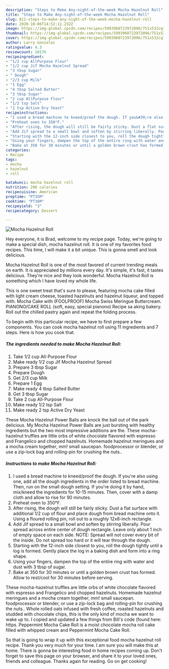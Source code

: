 ```yaml
---
description: "Steps to Make Any-night-of-the-week Mocha Hazelnut Roll"
title: "Steps to Make Any-night-of-the-week Mocha Hazelnut Roll"
slug: 811-steps-to-make-any-night-of-the-week-mocha-hazelnut-roll
date: 2020-10-06T14:52:11.232Z
image: https://img-global.cpcdn.com/recipes/5993960723972096/751x532cq70/mocha-hazelnut-roll-recipe-main-photo.jpg
thumbnail: https://img-global.cpcdn.com/recipes/5993960723972096/751x532cq70/mocha-hazelnut-roll-recipe-main-photo.jpg
cover: https://img-global.cpcdn.com/recipes/5993960723972096/751x532cq70/mocha-hazelnut-roll-recipe-main-photo.jpg
author: Larry Gonzalez
ratingvalue: 4.3
reviewcount: 10176
recipeingredient:
- "1/2 cup AllPurpose Flour"
- "1/2 cup Jif Mocha Hazelnut Spread"
- "3 tbsp Sugar"
- " Dough"
- "2/3 cup Milk"
- "1 Egg"
- "4 tbsp Salted Butter"
- "3 tbsp Sugar"
- "2 cup AllPurpose Flour"
- "1/2 tsp Salt"
- "2 tsp Active Dry Yeast"
recipeinstructions:
- "I used a bread machine to kneed/proof the dough. If you&#39;re also using one, add all the dough ingredients in the order listed to bread machine. Then, run on the small dough setting. If you&#39;re doing it by hand, mix/kneed the ingredients for 10-15 minutes. Then, cover with a damp cloth and allow to rise for 90 minutes."
- "Preheat oven to 350°F."
- "After rising, the dough will still be fairly sticky. Dust a flat surface with additional 1/2 cup of flour and place dough from bread machine onto it. Using a floured rolling pin, roll out to a roughly 12x8-inch rectangle."
- "Add Jif spread to a small bowl and soften by stirring liberally. Pour spread across entire center of dough rectangle. Leave only about 1 inch of empty space on each side. NOTE: Spread will not cover every bit of the inside. Do not spread too hard or it will tear through the dough."
- "Starting with the 12-inch side closest to you, roll the dough tightly until a log is formed. Gently place the log in a baking dish and form into a ring shape."
- "Using your fingers, dampen the top of the entire ring with water and dust with 3 tbsp of sugar."
- "Bake at 350 for 30 minutes or until a golden brown crust has formed. Allow to rest/cool for 30 minutes before serving."
categories:
- Recipe
tags:
- mocha
- hazelnut
- roll

katakunci: mocha hazelnut roll 
nutrition: 296 calories
recipecuisine: American
preptime: "PT35M"
cooktime: "PT36M"
recipeyield: "3"
recipecategory: Dessert

---
```



![Mocha Hazelnut Roll](https://img-global.cpcdn.com/recipes/5993960723972096/751x532cq70/mocha-hazelnut-roll-recipe-main-photo.jpg)

Hey everyone, it is Brad, welcome to my recipe page. Today, we're going to make a special dish, mocha hazelnut roll. It is one of my favorites food recipes. This time, I will make it a bit unique. This is gonna smell and look delicious.

Mocha Hazelnut Roll is one of the most favored of current trending meals on earth. It is appreciated by millions every day. It's simple, it's fast, it tastes delicious. They're nice and they look wonderful. Mocha Hazelnut Roll is something which I have loved my whole life.

This is one sweet treat that&#39;s sure to please, featuring mocha cake filled with light cream cheese, toasted hazelnuts and hazelnut liqueur, and topped with. Mocha Cake with (FOOLPROOF) Mocha Swiss Meringue Buttercream. PIANONO/CAKE ROLL (soft, easy, special pianono) Recipe sa aking bakery. Roll out the chilled pastry again and repeat the folding process.


To begin with this particular recipe, we have to first prepare a few components. You can cook mocha hazelnut roll using 11 ingredients and 7 steps. Here is how you cook that.

<!--inarticleads1-->

##### The ingredients needed to make Mocha Hazelnut Roll:

1. Take 1/2 cup All-Purpose Flour
1. Make ready 1/2 cup Jif Mocha Hazelnut Spread
1. Prepare 3 tbsp Sugar
1. Prepare  Dough
1. Get 2/3 cup Milk
1. Prepare 1 Egg
1. Make ready 4 tbsp Salted Butter
1. Get 3 tbsp Sugar
1. Take 2 cup All-Purpose Flour
1. Make ready 1/2 tsp Salt
1. Make ready 2 tsp Active Dry Yeast


These Mocha Hazelnut Power Balls are knock the ball out of the park delicious. My Mocha Hazelnut Power Balls are just bursting with healthy ingredients but the two most impressive additions are the. These mocha-hazelnut truffles are little orbs of white chocolate flavored with espresso and Frangelico and chopped hazelnuts. Homemade hazelnut meringues and a mocha cream together, mm! small saucepan. foodprocessor or blender, or use a zip-lock bag and rolling-pin for crushing the nuts.. 

<!--inarticleads2-->

##### Instructions to make Mocha Hazelnut Roll:

1. I used a bread machine to kneed/proof the dough. If you&#39;re also using one, add all the dough ingredients in the order listed to bread machine. Then, run on the small dough setting. If you&#39;re doing it by hand, mix/kneed the ingredients for 10-15 minutes. Then, cover with a damp cloth and allow to rise for 90 minutes.
1. Preheat oven to 350°F.
1. After rising, the dough will still be fairly sticky. Dust a flat surface with additional 1/2 cup of flour and place dough from bread machine onto it. Using a floured rolling pin, roll out to a roughly 12x8-inch rectangle.
1. Add Jif spread to a small bowl and soften by stirring liberally. Pour spread across entire center of dough rectangle. Leave only about 1 inch of empty space on each side. NOTE: Spread will not cover every bit of the inside. Do not spread too hard or it will tear through the dough.
1. Starting with the 12-inch side closest to you, roll the dough tightly until a log is formed. Gently place the log in a baking dish and form into a ring shape.
1. Using your fingers, dampen the top of the entire ring with water and dust with 3 tbsp of sugar.
1. Bake at 350 for 30 minutes or until a golden brown crust has formed. Allow to rest/cool for 30 minutes before serving.


These mocha-hazelnut truffles are little orbs of white chocolate flavored with espresso and Frangelico and chopped hazelnuts. Homemade hazelnut meringues and a mocha cream together, mm! small saucepan. foodprocessor or blender, or use a zip-lock bag and rolling-pin for crushing the nuts.. Whole rolled oats infused with fresh coffee, roasted hazelnuts and studded with chocolate chips, this is the only kind of mocha we want to wake up to. I copied and updated a few things from Bill&#39;s code (found here: https. Peppermint Mocha Cake Roll is a moist chocolate mocha roll cake filled with whipped cream and Peppermint Mocha Cake Roll. 

So that is going to wrap it up with this exceptional food mocha hazelnut roll recipe. Thank you very much for your time. I am sure you will make this at home. There is gonna be interesting food in home recipes coming up. Don't forget to save this page on your browser, and share it to your loved ones, friends and colleague. Thanks again for reading. Go on get cooking!
